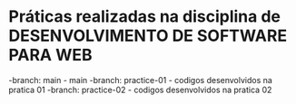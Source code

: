 # Práticas realizadas na disciplina de DESENVOLVIMENTO DE SOFTWARE PARA WEB
-branch: main - main
-branch: practice-01 - codigos desenvolvidos na pratica 01
-branch: practice-02 - codigos desenvolvidos na pratica 02
